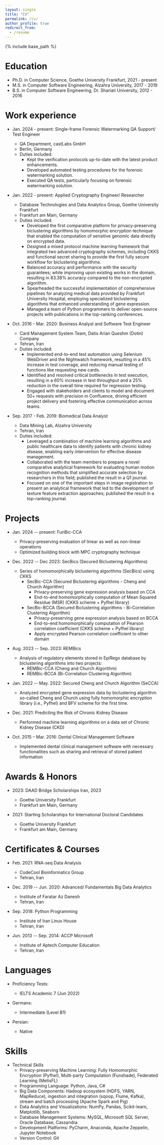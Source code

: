 ```yaml
---
layout: single
title: "CV"
permalink: /cv/
author_profile: true
redirect_from:
  - /resume
---
```


{% include base_path %}

Education
======
* Ph.D. in Computer Science, Goethe University Frankfurt, 2021 - present
* M.S. in Computer Software Engineering, Alzahra University, 2017 - 2019
* B.S. in Computer Software Engineering, Dr. Shariati University, 2012 - 2016

Work experience
======
* Jan. 2024 - present: Single-frame Forensic Watermarking QA Support/ Test Engineer
  * QA Department, castLabs GmbH
  * Berlin, Germany
  * Duties included:
      * Kept the verification protocols up-to-date with the latest product enhancements.
      * Developed automated testing procedures for the forensic watermarking solution.
      * Executed QA tests, particularly focusing on forensic watermarking solution.

* Jan. 2022 - present: Applied Cryptography Engineer/ Researcher
  * Database Technologies and Data Analytics Group, Goethe University Frankfurt
  * Frankfurt am Main, Germany
  * Duties included:
      *  Developed the first comparative platform for privacy-preserving biclustering algorithms by homomorphic encryption technique that enabled the computation of sensitive genomic data directly on encrypted data.
      *  Designed a mixed protocol machine learning framework that integrated two advanced cryptography schemes, including CKKS and functional secret sharing to provide the first fully secure workflow for biclustering algorithms.
      * Balanced accuracy and performance with the security guarantees; while improving upon existing works in the domain, resulting in 83.38% accuracy compared to the non-encrypted algorithm.
      * Spearheaded the successful implementation of comprehensive pipelines for analyzing medical data provided by Frankfurt University Hospital, employing specialized biclustering algorithms that enhanced understanding of gene expression.
      *  Managed a team of Python programmers to deliver open-source projects with publications in the top-ranking conferences.

* Oct. 2016 - Mar. 2020: Business Analyst and Software Test Engineer
  * Card Management System Team, Datis Arian Queshm (Dotin) Company
  * Tehran, Iran
  * Duties included:
    * Implemented end-to-end test automation using Selenium WebDriver and the Nightwatch framework, resulting in a 45% increase in test coverage, and reducing manual testing of functions like requesting new cards.
    * Identified and resolved critical bottlenecks in test execution, resulting in a 60% increase in test throughput and a 25% reduction in the overall time required for regression testing.
    * Engaged with stakeholders and clients to model and document 50+ requests with precision in Confluence, driving efficient project delivery and fostering effective communication across teams.

* Sep. 2017 - Feb. 2019: Biomedical Data Analyst
  * Data Mining Lab, Alzahra University
  * Tehran, Iran 
  * Duties included:
    * Leveraged a combination of machine learning algorithms and public healthcare data to identify patients with chronic kidney disease, enabling early intervention for effective disease management.
    * Collaborated with the team members to prepare a novel comparative analytical framework for evaluating human motion recognition methods that simplified accurate selection by researchers in this field; published the result in a Q1 journal.
    * Focused on one of the important steps in image registration to present an analytical framework that led to the development of texture feature extraction approaches; published the result in a top-ranking journal.

<!-- Publications
======
  <ul>{% for post in site.publications %}
    {% include archive-single-cv.html %}
  {% endfor %}</ul> -->
  
Projects
======
* Jan. 2024 -- present: FunBic-CCA
    * Privacy-preserving evaluation of linear as well as non-linear operations
    * Optimized building block with MPC cryptography technique
      
* Dec. 2022 -- Dec 2023: SecBics (Secured Biclustering Algorithms)
  * Series of homomorphically biclustering algorithms (SecBics) using CKKS
    * SecBic-CCA (Secured Biclustering algorithms - Cheng and Church Algorithm)
        * Privacy-preserving gene expression analysis based on CCA
        * End-to-end homomorphically computation of Mean Squared Residue (MSR) (CKKS scheme + Pyfhel library)
    * SecBic-BCCA (Secured Biclustering algorithms - Bi-Correlation Clustering Algorithm)
        * Privacy-preserving gene expression analysis based on BCCA
        * End-to-end homomorphically computation of Pearson correlation coefficient (CKKS scheme + Pyfhel library)
        * Apply encrypted Pearson correlation coefficient to other domain
          
* Aug. 2023 -- Sep. 2023: REMBics 
  * Analysis of regulatory elements stored in EpiRego database by biclustering algorithms into two projects:
    *  REMBic-CCA (Cheng and Church Algorithm)
    *  REMBic-BCCA (Bi-Correlation Clustering Algorithm)
  
* Jan. 2022 -- May. 2022: Secured Cheng and Church Algorithm (SeCCA)
  * Analyzed encrypted gene expression data by biclustering algorithm so-called Cheng and Church using fully homomorphic encryption library (i.e., Pyfhel) and BFV scheme for the first time.
  
* Dec. 2021: Predicting the Risk of Chronic Kidney Disease
  * Performed machine learning algorithms on a data set of Chronic Kidney Disease (CKD)

* Oct. 2015 – Mar. 2016: Dental Clinical Management Software
  * Implemented dental clinical management software with necessary functionalities such as sharing and retrieval of stored patient information
  
Awards & Honors 
======
* 2023: DAAD Bridge Scholarships Iran, 2023
  * Goethe University Frankfurt
  * Frankfurt am Main, Germany
    
* 2021: Starting Scholarships for International Doctoral Candidates
  * Goethe University Frankfurt
  * Frankfurt am Main, Germany
  
Certificates & Courses
======
* Feb. 2021: RNA-seq Data Analysis
  * CodeCool Bioinformatics Group
  * Tehran, Iran
  
* Dec. 2019 -- Jun. 2020: Advanced/ Fundamentals Big Data Analytics
  * Institute of Faratar Az Danesh
  * Tehran, Iran

* Sep. 2018: Python Programming
  * Institute of Iran Linux House
  * Tehran, Iran

* Jun. 2013 -- Sep. 2014: ACCP Microsoft
  * Institute of Aptech Computer Education
  * Tehran, Iran

Languages
======
* Proficiency Tests:
  * IELTS Academic 7 (Jun 2022)
  
* Germans:
  * Intermediate (Level B1)
  
* Persian:
  * Native

Skills
======
* Technical Skills
  * Privacy-preserving Machine Learning: Fully Homomorphic Encryption (Pyfhel), Multi-party Computation (Funshade), Federated Learning (MetisFL)
  * Programming Language: Python, Java, C#
  * Big Data Components: Hadoop ecosystem (HDFS, YARN, MapReduce), ingestion and integration (sqoop, Flume, Kafka), stream and batch processing (Apache Spark and Pig)
  * Data Analytics and Visualizations: NumPy, Pandas, Scikit-learn, Matplotlib, Seaborn
  * Database Management Systems: MySQL, Microsoft SQL Server, Oracle Database, Cassandra
  * Development Platforms: PyCharm, Anaconda, Apache Zeppelin, Jupyter Notebook
  * Version Control: Git

  
<!-- Teaching
======
  <ul>{% for post in site.teaching %}
    {% include archive-single-cv.html %}
  {% endfor %}</ul> -->
  
<!-- Service and leadership
======
* Currently signed in to 43 different slack teams -->

